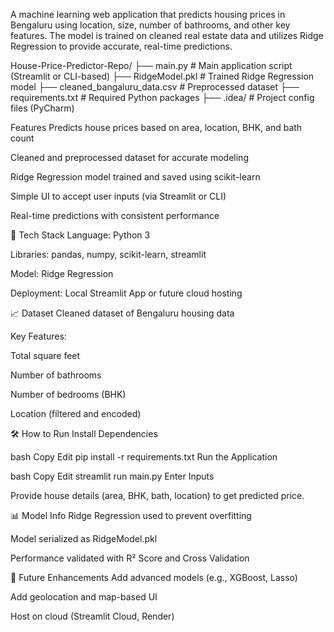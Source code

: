 A machine learning web application that predicts housing prices in Bengaluru using location, size, number of bathrooms, and other key features. The model is trained on cleaned real estate data and utilizes Ridge Regression to provide accurate, real-time predictions.


House-Price-Predictor-Repo/
├── main.py                       # Main application script (Streamlit or CLI-based)
├── RidgeModel.pkl                # Trained Ridge Regression model
├── cleaned_bangaluru_data.csv    # Preprocessed dataset
├── requirements.txt              # Required Python packages
├── .idea/                        # Project config files (PyCharm)

Features
Predicts house prices based on area, location, BHK, and bath count

Cleaned and preprocessed dataset for accurate modeling

Ridge Regression model trained and saved using scikit-learn

Simple UI to accept user inputs (via Streamlit or CLI)

Real-time predictions with consistent performance

🧰 Tech Stack
Language: Python 3

Libraries: pandas, numpy, scikit-learn, streamlit

Model: Ridge Regression

Deployment: Local Streamlit App or future cloud hosting

📈 Dataset
Cleaned dataset of Bengaluru housing data

Key Features:

Total square feet

Number of bathrooms

Number of bedrooms (BHK)

Location (filtered and encoded)

🛠 How to Run
Install Dependencies

bash
Copy
Edit
pip install -r requirements.txt
Run the Application

bash
Copy
Edit
streamlit run main.py
Enter Inputs

Provide house details (area, BHK, bath, location) to get predicted price.

📊 Model Info
Ridge Regression used to prevent overfitting

Model serialized as RidgeModel.pkl

Performance validated with R² Score and Cross Validation

📌 Future Enhancements
Add advanced models (e.g., XGBoost, Lasso)

Add geolocation and map-based UI

Host on cloud (Streamlit Cloud, Render)
